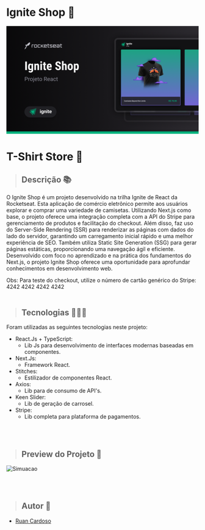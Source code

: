 # Ignite Shop 👕
<p align="center">
  <img src="./public/previewShop.png" alt="Project cover">
</p>

# T-Shirt Store 🏪

> ## Descrição 📚
O Ignite Shop é um projeto desenvolvido na trilha Ignite de React da Rocketseat. Esta aplicação de comércio eletrônico permite aos usuários explorar e comprar uma variedade de camisetas. Utilizando Next.js como base, o projeto oferece uma integração completa com a API do Stripe para gerenciamento de produtos e facilitação do checkout. Além disso, faz uso do Server-Side Rendering (SSR) para renderizar as páginas com dados do lado do servidor, garantindo um carregamento inicial rápido e uma melhor experiência de SEO. Também utiliza Static Site Generation (SSG) para gerar páginas estáticas, proporcionando uma navegação ágil e eficiente. Desenvolvido com foco no aprendizado e na prática dos fundamentos do Next.js, o projeto Ignite Shop oferece uma oportunidade para aprofundar conhecimentos em desenvolvimento web.

Obs: Para teste do checkout, utilize o número de cartão genérico do Stripe: 4242 4242 4242 4242
<br>
<br>

> ## Tecnologias 👨🏾‍💻
Foram utilizadas as seguintes tecnologias neste projeto:
+ React.Js + TypeScript:
  -  Lib Js para desenvolvimento de interfaces modernas baseadas em componentes.
+ Next.Js:
  - Framework React.
+ Stitches:
  - Estilizador de componentes React.
+ Axios:
  - Lib para de consumo de API's.
+ Keen Slider:
  - Lib de geração de carrosel.
+ Stripe:
  - Lib completa para plataforma de pagamentos.

<br>
<br>

> ## Preview do Projeto 📸
![Simuacao](./igniteShopPreview.gif)

<br>
<br>

> ## Autor 📝
+ [Ruan Cardoso](https://www.linkedin.com/in/ruancardosolinkdin/)
